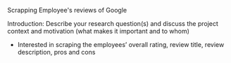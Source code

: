 Scrapping Employee's reviews of Google

Introduction: Describe your research question(s) and discuss the project context and motivation (what makes it important and  to whom)

- Interested in scraping the employees’ overall rating, review title, review description, pros and cons

